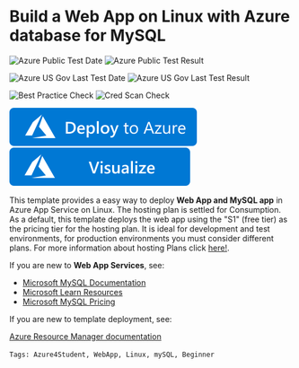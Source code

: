 # Build a Web App on Linux with Azure database for MySQL

![Azure Public Test Date](https://azurequickstartsservice.blob.core.windows.net/badges/101-webapp-linux-managed-mysql/PublicLastTestDate.svg)
![Azure Public Test Result](https://azurequickstartsservice.blob.core.windows.net/badges/101-webapp-linux-managed-mysql/PublicDeployment.svg)

![Azure US Gov Last Test Date](https://azurequickstartsservice.blob.core.windows.net/badges/101-webapp-linux-managed-mysql/FairfaxLastTestDate.svg)
![Azure US Gov Last Test Result](https://azurequickstartsservice.blob.core.windows.net/badges/101-webapp-linux-managed-mysql/FairfaxDeployment.svg)

![Best Practice Check](https://azurequickstartsservice.blob.core.windows.net/badges/101-webapp-linux-managed-mysql/BestPracticeResult.svg)
![Cred Scan Check](https://azurequickstartsservice.blob.core.windows.net/badges/101-webapp-linux-managed-mysql/CredScanResult.svg)

[![Deploy To Azure](https://raw.githubusercontent.com/Azure/azure-quickstart-templates/master/1-CONTRIBUTION-GUIDE/images/deploytoazure.svg?sanitize=true)]("https://portal.azure.com/#create/Microsoft.Template/uri/https%3A%2F%2Fraw.githubusercontent.com%2FAzure%2Fazure-quickstart-templates%2Fmaster%2F101-webapp-linux-managed-mysql%2Fazuredeploy.json")  [![Visualize](https://raw.githubusercontent.com/Azure/azure-quickstart-templates/master/1-CONTRIBUTION-GUIDE/images/visualizebutton.svg?sanitize=true)]("http://armviz.io/#/?load=https%3A%2F%2Fraw.githubusercontent.com%2FAzure%2Fazure-quickstart-templates%2Fmaster%2F101-webapp-linux-managed-mysql%2Fazuredeploy.json")



This template provides a easy way to deploy **Web App and MySQL app** in Azure App Service on Linux. The hosting plan is settled for Consumption. As a default, this template deploys the web app using the "S1" (free tier) as the pricing tier for the hosting plan. It is ideal for development and test environments, for production environments you must consider different plans. For more information about hosting Plans click [here!](https://azure.microsoft.com/pricing/details/app-service/linux/).

If you are new to **Web App Services**, see:

- [Microsoft MySQL Documentation](https://docs.microsoft.com/azure/mysql/)
- [Microsoft Learn Resources](https://docs.microsoft.com/learn/browse/?products=azure-app-service )
- [Microsoft MySQL Pricing](https://azure.microsoft.com/pricing/details/mysql/)

If you are new to template deployment, see:

[Azure Resource Manager documentation](https://docs.microsoft.com/azure/azure-resource-manager/)

`Tags: Azure4Student, WebApp, Linux, mySQL, Beginner`


